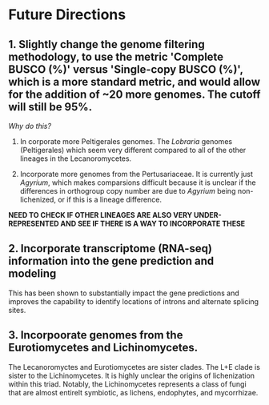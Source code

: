 # Future Directions

## 1. Slightly change the genome filtering methodology, to use the metric 'Complete BUSCO (%)' versus 'Single-copy BUSCO (%)', which is a more standard metric, and would allow for the addition of ~20 more genomes. The cutoff will still be 95%.

*Why do this?* 

1. In corporate more Peltigerales genomes. The *Lobraria* genomes (Peltigerales) which seem very different compared to all of the other lineages in the Lecanoromycetes.

2. Incorporate more genomes from the Pertusariaceae. It is currently just *Agyrium*, which makes comparsions difficult because it is unclear if the differences in orthogroup copy number are due to *Agyrium* being non-lichenized, or if this is a lineage difference.

**NEED TO CHECK IF OTHER LINEAGES ARE ALSO VERY UNDER-REPRESENTED AND SEE IF THERE IS A WAY TO INCORPORATE THESE**

## 2. Incorporate transcriptome (RNA-seq) information into the gene prediction and modeling

This has been shown to substantially impact the gene predictions and improves the capability to identify locations of introns and alternate splicing sites.

## 3. Incorpoorate genomes from the Eurotiomycetes and Lichinomycetes.

The Lecanoromyctes and Eurotiomycetes are sister clades. The L+E clade is sister to the Lichinomycetes. It is highly unclear the origins of lichenization within this triad. Notably, the Lichinomycetes represents a class of fungi that are almost entirelt symbiotic, as lichens, endophytes, and mycorrhizae.
